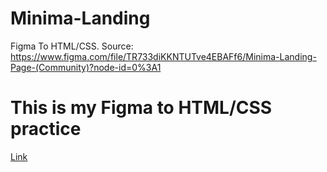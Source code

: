 # Minima-Landing
Figma To HTML/CSS.  Source: https://www.figma.com/file/TR733diKKNTUTve4EBAFf6/Minima-Landing-Page-(Community)?node-id=0%3A1
<h1>This is my Figma to HTML/CSS practice </h1>
<a href="https://serene-clafoutis-ec6e5e.netlify.app/" target="_blank">Link</a>
